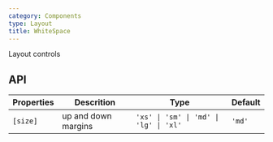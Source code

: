 ```yaml
---
category: Components
type: Layout
title: WhiteSpace
---
```


Layout controls

## API

Properties | Descrition | Type | Default
-----------|------------|------|--------
| `[size]` | up and down margins | `'xs' \| 'sm' \| 'md' \| 'lg' \| 'xl'` | `'md'` |
